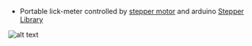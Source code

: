 - Portable lick-meter controlled by [stepper motor](https://www.digikey.com/product-detail/en/seeed-technology-co.,-ltd/108990000/1597-1201-ND/5487660&?gclid=CjwKCAjwo87YBRBgEiwAI1LkqU2OxEyyMUOkt6OmT9AE5eCUqESsyHW2bZ7uTiDFJaLnCTr9FeY2IhoCesUQAvD_BwE) and arduino [Stepper Library](https://www.arduino.cc/en/Reference/Stepper)

![alt text](https://github.com/sronilsson/lick-meter/blob/master/spout.jpg)